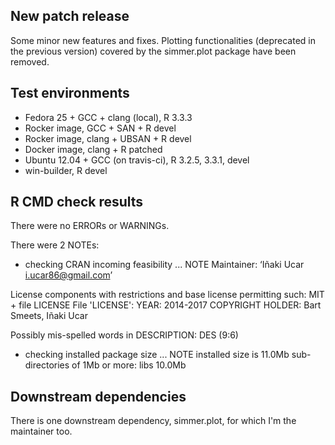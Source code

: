 ## New patch release

Some minor new features and fixes. Plotting functionalities (deprecated in the previous version) covered by the simmer.plot package have been removed.

## Test environments

* Fedora 25 + GCC + clang (local), R 3.3.3
* Rocker image, GCC + SAN + R devel
* Rocker image, clang + UBSAN + R devel
* Docker image, clang + R patched
* Ubuntu 12.04 + GCC (on travis-ci), R 3.2.5, 3.3.1, devel
* win-builder, R devel

## R CMD check results

There were no ERRORs or WARNINGs.

There were 2 NOTEs:

* checking CRAN incoming feasibility ... NOTE
Maintainer: ‘Iñaki Ucar <i.ucar86@gmail.com>’

License components with restrictions and base license permitting such:
  MIT + file LICENSE
File 'LICENSE':
  YEAR: 2014-2017
  COPYRIGHT HOLDER: Bart Smeets, Iñaki Ucar

Possibly mis-spelled words in DESCRIPTION:
  DES (9:6)

* checking installed package size ... NOTE
  installed size is  11.0Mb
  sub-directories of 1Mb or more:
    libs   10.0Mb

## Downstream dependencies

There is one downstream dependency, simmer.plot, for which I'm the maintainer too.
